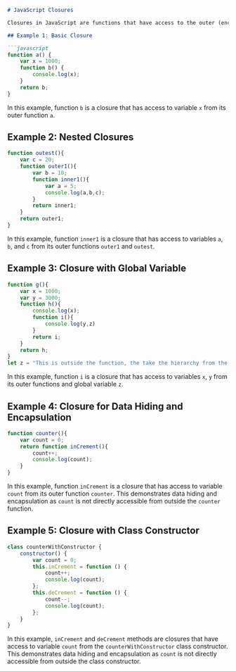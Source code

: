 ```markdown
# JavaScript Closures

Closures in JavaScript are functions that have access to the outer (enclosing) function's variables—scope chain.

## Example 1: Basic Closure

```javascript
function a() {
    var x = 1000;
    function b() {
        console.log(x);
    }
    return b;
}
```
In this example, function `b` is a closure that has access to variable `x` from its outer function `a`.

## Example 2: Nested Closures

```javascript
function outest(){
    var c = 20;
    function outer1(){
        var b = 10;
        function inner1(){
            var a = 5;
            console.log(a,b,c);
        }
        return inner1;
    }
    return outer1;
}
```
In this example, function `inner1` is a closure that has access to variables `a`, `b`, and `c` from its outer functions `outer1` and `outest`.

## Example 3: Closure with Global Variable

```javascript
function g(){
    var x = 1000;
    var y = 3000;
    function h(){
        console.log(x);
        function i(){
            console.log(y,z)
        }
        return i;
    }
    return h;
}
let z = "This is outside the function, the take the hierarchy from the global scope"
```
In this example, function `i` is a closure that has access to variables `x`, `y` from its outer functions and global variable `z`.

## Example 4: Closure for Data Hiding and Encapsulation

```javascript
function counter(){
    var count = 0;
    return function inCrement(){
        count++;
        console.log(count);
    }
}
```
In this example, function `inCrement` is a closure that has access to variable `count` from its outer function `counter`. This demonstrates data hiding and encapsulation as `count` is not directly accessible from outside the `counter` function.

## Example 5: Closure with Class Constructor

```javascript
class counterWithConstructor {
    constructor() {
        var count = 0;
        this.inCrement = function () {
            count++;
            console.log(count);
        };
        this.deCrement = function () {
            count--;
            console.log(count);
        };
    }
}
```
In this example, `inCrement` and `deCrement` methods are closures that have access to variable `count` from the `counterWithConstructor` class constructor. This demonstrates data hiding and encapsulation as `count` is not directly accessible from outside the class constructor.
```
